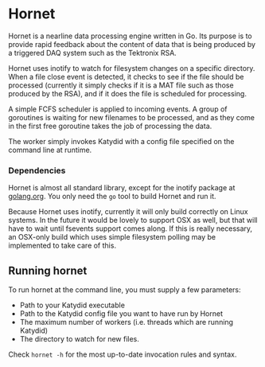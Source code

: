 # Hornet

Hornet is a nearline data processing engine written in Go.  Its purpose
is to provide rapid feedback about the content of data that is being produced
by a triggered DAQ system such as the Tektronix RSA.  

Hornet uses inotify to watch for filesystem changes on a specific directory.
When a file close event is detected, it checks to see if the file should be
processed (currently it simply checks if it is a MAT file such as those produced
by the RSA), and if it does the file is scheduled for processing.  

A simple FCFS scheduler is applied to incoming events.  A group of
goroutines is waiting for new filenames to be processed, and as they come in the
first free goroutine takes the job of processing the data.  

The worker simply invokes Katydid with a config file specified on the command
line at runtime.  

### Dependencies
Hornet is almost all standard library, except for the inotify package at 
[golang.org](https://godoc.org/golang.org/x/exp/inotify).  You only need the ```go``` tool to build
Hornet and run it.  

Because Hornet uses inotify, currently it will only build correctly on Linux
systems.  In the future it would be lovely to support OSX as well, but that will
have to wait until fsevents support comes along.  If this is really necessary,
an OSX-only build which uses simple filesystem polling may be implemented to take
care of this.

## Running hornet
To run hornet at the command line, you must supply a few parameters:
* Path to your Katydid executable
* Path to the Katydid config file you want to have run by Hornet
* The maximum number of workers (i.e. threads which are running Katydid)
* The directory to watch for new files.

Check ```hornet -h``` for the most up-to-date invocation rules and syntax.
